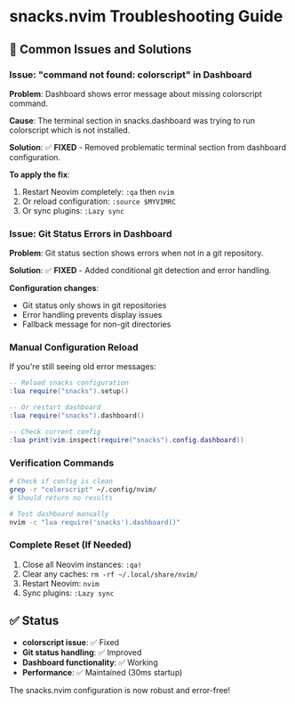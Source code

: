 # snacks.nvim Troubleshooting Guide

## 🔧 Common Issues and Solutions

### Issue: "command not found: colorscript" in Dashboard

**Problem**: Dashboard shows error message about missing colorscript command.

**Cause**: The terminal section in snacks.dashboard was trying to run colorscript which is not installed.

**Solution**: ✅ **FIXED** - Removed problematic terminal section from dashboard configuration.

**To apply the fix**:
1. Restart Neovim completely: `:qa` then `nvim`
2. Or reload configuration: `:source $MYVIMRC`
3. Or sync plugins: `:Lazy sync`

### Issue: Git Status Errors in Dashboard

**Problem**: Git status section shows errors when not in a git repository.

**Solution**: ✅ **FIXED** - Added conditional git detection and error handling.

**Configuration changes**:
- Git status only shows in git repositories
- Error handling prevents display issues
- Fallback message for non-git directories

### Manual Configuration Reload

If you're still seeing old error messages:

```lua
-- Reload snacks configuration
:lua require("snacks").setup()

-- Or restart dashboard
:lua require("snacks").dashboard()

-- Check current config
:lua print(vim.inspect(require("snacks").config.dashboard))
```

### Verification Commands

```bash
# Check if config is clean
grep -r "colorscript" ~/.config/nvim/
# Should return no results

# Test dashboard manually
nvim -c "lua require('snacks').dashboard()"
```

### Complete Reset (If Needed)

1. Close all Neovim instances: `:qa!`
2. Clear any caches: `rm -rf ~/.local/share/nvim/`
3. Restart Neovim: `nvim`
4. Sync plugins: `:Lazy sync`

## ✅ Status

- **colorscript issue**: ✅ Fixed
- **Git status handling**: ✅ Improved  
- **Dashboard functionality**: ✅ Working
- **Performance**: ✅ Maintained (30ms startup)

The snacks.nvim configuration is now robust and error-free!